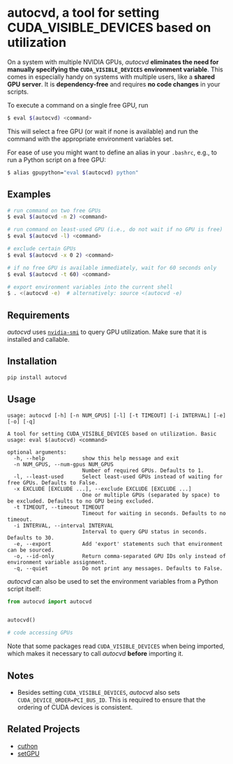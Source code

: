 # autocvd, a tool for setting CUDA_VISIBLE_DEVICES based on utilization

On a system with multiple NVIDIA GPUs, *autocvd* **eliminates the need for manually specifying the `CUDA_VISIBLE_DEVICES` environment variable**. This comes in especially handy on systems with multiple users, like a **shared GPU server**. It is **dependency-free** and requires **no code changes** in your scripts.

To execute a command on a single free GPU, run
```bash
$ eval $(autocvd) <command>
```
This will select a free GPU (or wait if none is available) and run the command with the appropriate environment variables set.

For ease of use you might want to define an alias in your `.bashrc`, e.g., to run a Python script on a free GPU:
```bash
$ alias gpupython="eval $(autocvd) python"
```

## Examples
```bash
# run command on two free GPUs
$ eval $(autocvd -n 2) <command>

# run command on least-used GPU (i.e., do not wait if no GPU is free)
$ eval $(autocvd -l) <command>

# exclude certain GPUs
$ eval $(autocvd -x 0 2) <command>

# if no free GPU is available immediately, wait for 60 seconds only
$ eval $(autocvd -t 60) <command>

# export environment variables into the current shell
$ . <(autocvd -e)  # alternatively: source <(autocvd -e)
```

## Requirements
*autocvd* uses [`nvidia-smi`](https://developer.nvidia.com/nvidia-system-management-interface) to query GPU utilization.
Make sure that it is installed and callable.

## Installation
```bash
pip install autocvd
```
## Usage
```
usage: autocvd [-h] [-n NUM_GPUS] [-l] [-t TIMEOUT] [-i INTERVAL] [-e] [-o] [-q]

A tool for setting CUDA_VISIBLE_DEVICES based on utilization. Basic usage: eval $(autocvd) <command>

optional arguments:
  -h, --help            show this help message and exit
  -n NUM_GPUS, --num-gpus NUM_GPUS
                        Number of required GPUs. Defaults to 1.
  -l, --least-used      Select least-used GPUs instead of waiting for free GPUs. Defaults to False.
  -x EXCLUDE [EXCLUDE ...], --exclude EXCLUDE [EXCLUDE ...]
                        One or multiple GPUs (separated by space) to be excluded. Defaults to no GPU being excluded.
  -t TIMEOUT, --timeout TIMEOUT
                        Timeout for waiting in seconds. Defaults to no timeout.
  -i INTERVAL, --interval INTERVAL
                        Interval to query GPU status in seconds. Defaults to 30.
  -e, --export          Add 'export' statements such that environment can be sourced.
  -o, --id-only         Return comma-separated GPU IDs only instead of environment variable assignment.
  -q, --quiet           Do not print any messages. Defaults to False.
```

*autocvd* can also be used to set the environment variables from a Python script itself:
```python
from autocvd import autocvd


autocvd()

# code accessing GPUs
```
Note that some packages read `CUDA_VISIBLE_DEVICES` when being imported, which makes it necessary to call *autocvd* **before** importing it.


## Notes
- Besides setting `CUDA_VISIBLE_DEVICES`, *autocvd* also sets `CUDA_DEVICE_ORDER=PCI_BUS_ID`. This is required to ensure that the ordering of CUDA devices is consistent.

## Related Projects
- [cuthon](https://github.com/awni/cuthon)
- [setGPU](https://github.com/bamos/setGPU)
